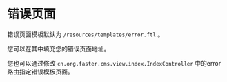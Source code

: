 # 错误页面

错误页面模板默认为 ``` /resources/templates/error.ftl ``` 。

您可以在其中填充您的错误页面地址。

您也可以通过修改 ``` cn.org.faster.cms.view.index.IndexController ``` 中的error路由指定错误模板页面。
